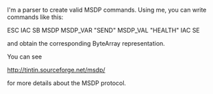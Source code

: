 I'm a parser to create valid MSDP commands. 
Using me, you can write commands like this: 

ESC IAC SB MSDP MSDP_VAR "SEND" MSDP_VAL "HEALTH" IAC SE

and obtain the corresponding ByteArray representation. 

You can see

 http://tintin.sourceforge.net/msdp/ 

for more details about the MSDP protocol.